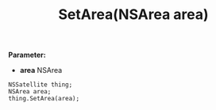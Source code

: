 ﻿---
uid: crmscript_ref_NSSatellite_SetArea
title: SetArea(NSArea area)
intellisense: NSSatellite.SetArea
keywords: NSSatellite, GetArea
so.topic: reference
---



**Parameter:** 
 - **area** NSArea

```crmscript
NSSatellite thing;
NSArea area;
thing.SetArea(area);
```

